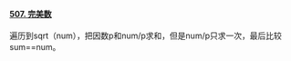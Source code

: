 #### [507. 完美数](https://leetcode.cn/problems/perfect-number/)

遍历到sqrt（num），把因数p和num/p求和，但是num/p只求一次，最后比较sum==num。